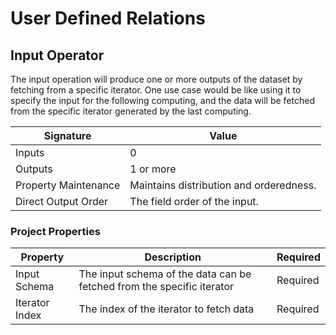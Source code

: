 # User Defined Relations



## Input Operator

The input operation will produce one or more outputs of the dataset by fetching from a specific iterator.
One use case would be like using it to specify the input for the following computing, and the data will be fetched from the specific iterator generated by the last computing.


| Signature            | Value                                                        |
| -------------------- | ------------------------------------------------------------ |
| Inputs               | 0                                                            |
| Outputs              | 1 or more                                                    |
| Property Maintenance | Maintains distribution and orderedness.                      |
| Direct Output Order  | The field order of the input.                                |

### Project Properties

| Property    | Description                                          | Required                         |
| ----------- | ---------------------------------------------------- | -------------------------------- |
| Input Schema | The input schema of the data can be fetched from the specific iterator | Required      |
| Iterator Index | The index of the iterator to fetch data           | Required                         |
